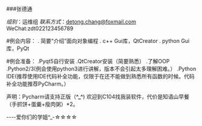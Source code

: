 ###张德通

*组别*：运维组
*联系方式*：detong.chang@foxmail.com
		WeChat:zdt022123456789

#例会内容：
. 简要“介绍”面向对象编程
. c++ Gui库，QtCreator
. python Gui库，PyQt

#例会准备：
.Pyqt5自行安装
.QtCreator安装（简要熟悉）
.了解OOP
.Python2/3(例会使用python3进行讲解，版本不会引起太多理解困难。）
.Python IDE(推荐使用IDE代码补全功能，仅限于在还不能做到熟悉所有函数的时候。代码补全功能推荐PyCharm。）

声明：Pycharm请支持正版（**^_^**)
欢迎到C104找我装软件，代价是知语山早餐（手抓饼+蛋羹+瘦肉粥）*2。

----爱你们的学姐^_-☆☆☆☆
